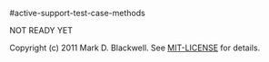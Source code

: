 #active-support-test-case-methods

NOT READY YET

Copyright (c) 2011 Mark D. Blackwell. See [MIT-LICENSE](MIT-LICENSE) for details.
